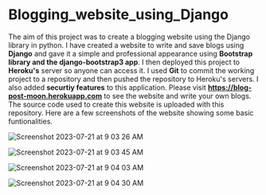 # Blogging_website_using_Django
The aim of this project was to create a blogging website using the Django library in python. I have created a website to write and save blogs using **Django** and gave it a simple and professional appearance using **Bootstrap library and the django-bootstrap3 app**. I then deployed this project to **Heroku's** server so anyone can access it. I used **Git** to commit the working project to a repository and then pushed the repository to Heroku's servers. I also added **securtiy features** to this application. Please visit **https://blog-post-moon.herokuapp.com** to see the website and write your own blogs. The source code used to create this website is uploaded with this repository. Here are a few screenshots of the website showing some basic funtionalities.     




         




![Screenshot 2023-07-21 at 9 03 26 AM](https://github.com/mayank8893/Blogging_website_using_Django/assets/69361645/4e45bdc6-7bbf-404c-8736-878646c3e4ef)   


![Screenshot 2023-07-21 at 9 03 45 AM](https://github.com/mayank8893/Blogging_website_using_Django/assets/69361645/1723ae2b-0b8f-4811-83ae-6924a79736d6)   


![Screenshot 2023-07-21 at 9 04 03 AM](https://github.com/mayank8893/Blogging_website_using_Django/assets/69361645/c1545185-9088-4762-bbf9-c0282465ae0e)



![Screenshot 2023-07-21 at 9 04 30 AM](https://github.com/mayank8893/Blogging_website_using_Django/assets/69361645/51822e86-1adc-4af1-af95-2c074e1fbe59)
